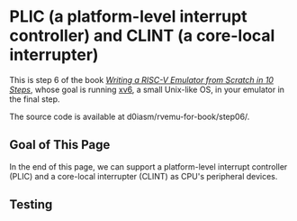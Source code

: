 # PLIC \(a platform-level interrupt controller\) and CLINT \(a core-local interrupter\)

This is step 6 of the book [_Writing a RISC-V Emulator from Scratch in 10 Steps_](./), whose goal is running [xv6](https://github.com/mit-pdos/xv6-riscv), a small Unix-like OS, in your emulator in the final step.

The source code is available at d0iasm/rvemu-for-book/step06/.

## Goal of This Page

In the end of this page, we can support a platform-level interrupt controller \(PLIC\) and a core-local interrupter \(CLINT\) as CPU's peripheral devices.

## Testing

